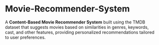 # Movie-Recommender-System
A **Content-Based Movie Recommender System** built using the TMDB dataset that suggests movies based on similarities in genres, keywords, cast, and other features, providing personalized recommendations tailored to user preferences.
